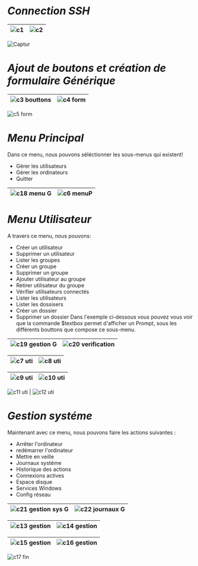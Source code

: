 # ***Connection SSH***

![c1](https://github.com/user-attachments/assets/c9869328-a86a-4056-8ec9-71091cbf3a01)  |  ![c2](https://github.com/user-attachments/assets/23d070f7-8fb6-45f4-8f36-a752ce5b168c)
|-------------------|-------------------|

![Captur](https://github.com/user-attachments/assets/c8433f8a-1ebb-41bd-8917-09de696b0e44)


# ***Ajout de boutons et création de formulaire Générique***

![c3 bouttons](https://github.com/user-attachments/assets/ccbed759-c056-4861-bdc1-54ea6a4860c1) | ![c4 form](https://github.com/user-attachments/assets/6ea39063-5fe5-4229-957c-2cbe15595f52)
|-------------------|-------------------|

![c5 form](https://github.com/user-attachments/assets/b57acc16-9dce-42f4-8f8a-3b118be6e494)


# ***Menu Principal***
Dans ce menu, nous pouvons séléctionner les sous-menus qui existent!
  - Gérer les utilisateurs
  - Gérer les ordinateurs
  - Quitter

![c18 menu G](https://github.com/user-attachments/assets/a0ade2b9-cfd9-4b3d-968a-4ff772f5c137) |  ![c6 menuP](https://github.com/user-attachments/assets/e41ce4ae-c12c-4339-9cf8-c4b48d934340)
|-------------------|-------------------|

# ***Menu Utilisateur***
A travers ce menu, nous pouvons:
  - Créer un utilisateur
  - Supprimer un utilisateur
  - Lister les groupes
  - Créer un groupe
  - Supprimer un groupe
  - Ajouter utilisateur au groupe
  - Retirer utilisateur du groupe
  - Vérifier utilisateurs connectés
  - Lister les utilisateurs
  - Lister les dossisers
  - Créer un dossier
  - Supprimer un dossier
Dans l'exemple ci-dessous vous pouvez vous voir que la commande $textbox permet d'afficher un Prompt, sous les différents bouttons que compose ce sous-menu.
   
![c19 gestion G](https://github.com/user-attachments/assets/24359478-d330-4846-90c2-1dff1d5c6d50)  |  ![c20 verification](https://github.com/user-attachments/assets/a219da42-124c-4179-bd9c-ef8fbd9a0eeb)
|-------------------|-------------------|

![c7 uti](https://github.com/user-attachments/assets/108075b4-3985-452c-baf3-28673f0e4020)  |  ![c8 uti](https://github.com/user-attachments/assets/0a8e374e-8820-44a8-b816-e56c29703876)
|-------------------|-------------------|

![c9 uti](https://github.com/user-attachments/assets/5a336e9c-4495-479d-86b6-f29cd5d00fd9) | ![c10 uti](https://github.com/user-attachments/assets/c14dea32-e794-46f0-8610-d14447ffece2)
|-------------------|-------------------|

![c11 uti](https://github.com/user-attachments/assets/feef7662-cfb2-4dff-a065-9501ead60f42) | ![c12 uti](https://github.com/user-attachments/assets/cba6e2df-7861-4dd0-928f-c3283cf5a1a9)


# ***Gestion systéme***
Maintenant avec ce menu, nous pouvons faire les actions suivantes :
  - Arrêter l'ordinateur
  - redémarrer l'ordinateur
  - Mettre en veille
  - Journaux systéme
  - Historique des actions
  - Connexions actives
  - Espace disque
  - Services Windows
  - Config réseau

![c21 gestion sys G](https://github.com/user-attachments/assets/9bbfceae-f6ab-48f1-864b-83b553470aaf)  | ![c22 journaux G](https://github.com/user-attachments/assets/b7536f1b-b5ec-4694-987c-636e5d06f250)
|-------------------|-------------------|

![c13 gestion](https://github.com/user-attachments/assets/1893a74e-a1bf-4b9b-9d93-f064eb382807)  | ![c14 gestion](https://github.com/user-attachments/assets/18a27687-918e-40bb-a9a1-209d3d3e03fb)
|-------------------|-------------------|

![c15 gestion](https://github.com/user-attachments/assets/a91c57c5-8fbd-40ba-8dd6-abc9a7a26795)  | ![c16 gestion](https://github.com/user-attachments/assets/e7567969-b4a3-46e4-ba1e-1f63043ac595)
|-------------------|-------------------|

![c17 fin](https://github.com/user-attachments/assets/3ced9432-1d24-42d3-8cf6-c5c06f40dc09)









